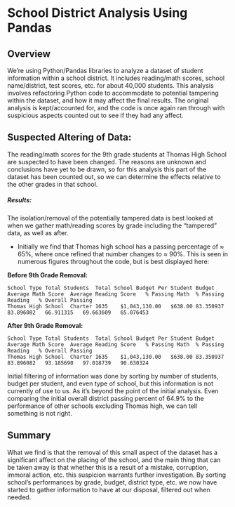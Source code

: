 # School District Analysis Using Pandas
## Overview
We’re using Python/Pandas libraries to analyze a dataset of student information within a school district. It includes reading/math scores, school name/district, test scores, etc. for about 40,000 students. This analysis involves refactoring Python code to accommodate to potential tampering within the dataset, and how it may affect the final results. The original analysis is kept/accounted for, and the code is once again ran through with suspicious aspects counted out to see if they had any affect.
## Suspected Altering of Data:
The reading/math scores for the 9th grade students at Thomas High School are suspected to have been changed. The reasons are unknown and conclusions have yet to be drawn, so for this analysis this part of the dataset has been counted out, so we can determine the effects relative to the other grades in that school.
##### Results:
The isolation/removal of the potentially tampered data is best looked at when we gather math/reading scores by grade including the “tampered” data, as well as after.
-	Initially we find that Thomas high school has a passing percentage of ≈ 65%, where once refined that number changes to ≈ 90%. This is seen in numerous figures throughout the code, but is best displayed here:

**Before 9th Grade Removal:**

```
School Type	Total Students	Total School Budget	Per Student Budget	Average Math Score	Average Reading Score	% Passing Math	% Passing Reading	% Overall Passing
Thomas High School	Charter	1635	$1,043,130.00	$638.00	83.350937	83.896082	66.911315	69.663609	65.076453
```

**After 9th Grade Removal:**

```
School Type	Total Students	Total School Budget	Per Student Budget	Average Math Score	Average Reading Score	% Passing Math	% Passing Reading	% Overall Passing
Thomas High School	Charter	1635	$1,043,130.00	$638.00	83.350937	83.896082	93.185690	97.018739	90.630324
```

Initial filtering of information was done by sorting by number of students, budget per student, and even type of school, but this information is not currently of use to us. As it’s beyond the point of the initial analysis. Even comparing the initial overall district passing percent of 64.9%  to the performance of other schools excluding Thomas high, we can tell something is not right.
## Summary
What we find is that the removal of this small aspect of the dataset has a significant affect on the placing of the school, and the main thing that can be taken away is that whether this is a result of a mistake, corruption, immoral action, etc. this suspicion warrants further investigation. By sorting school’s performances by grade, budget, district type, etc. we now have started to gather information to have at our disposal, filtered out when needed. 
